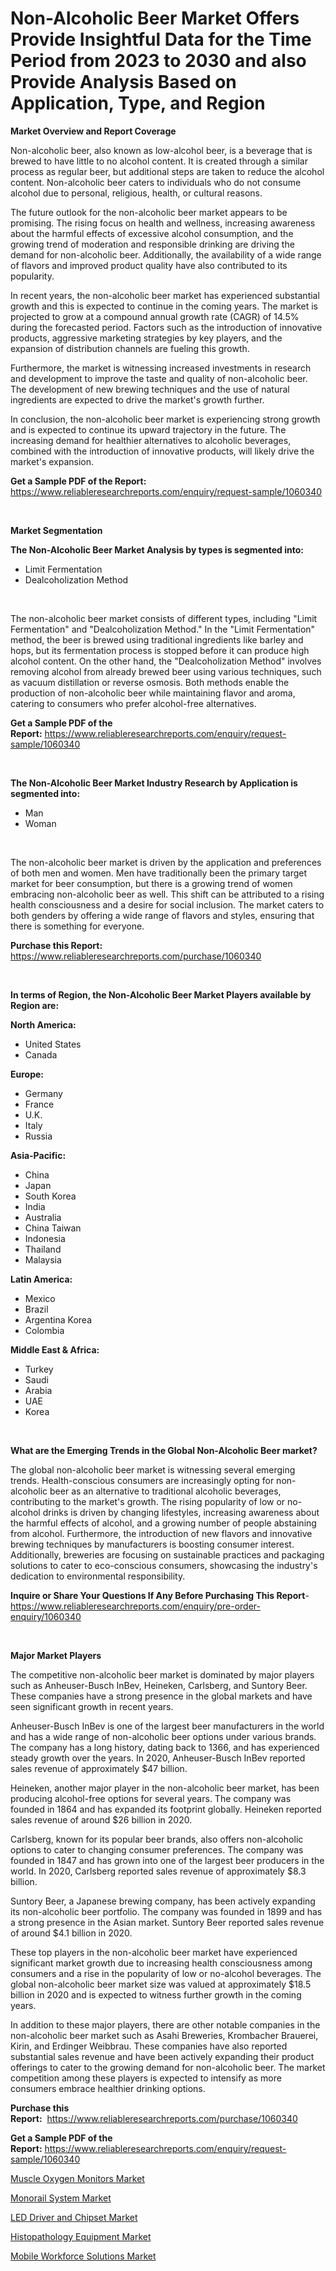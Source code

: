 <p><h1>Non-Alcoholic Beer Market Offers Provide Insightful Data for the Time Period from 2023 to 2030 and also Provide Analysis Based on Application, Type, and Region</h1></p><p><strong>Market Overview and Report Coverage</strong></p>
<p><p>Non-alcoholic beer, also known as low-alcohol beer, is a beverage that is brewed to have little to no alcohol content. It is created through a similar process as regular beer, but additional steps are taken to reduce the alcohol content. Non-alcoholic beer caters to individuals who do not consume alcohol due to personal, religious, health, or cultural reasons.</p><p>The future outlook for the non-alcoholic beer market appears to be promising. The rising focus on health and wellness, increasing awareness about the harmful effects of excessive alcohol consumption, and the growing trend of moderation and responsible drinking are driving the demand for non-alcoholic beer. Additionally, the availability of a wide range of flavors and improved product quality have also contributed to its popularity.</p><p>In recent years, the non-alcoholic beer market has experienced substantial growth and this is expected to continue in the coming years. The market is projected to grow at a compound annual growth rate (CAGR) of 14.5% during the forecasted period. Factors such as the introduction of innovative products, aggressive marketing strategies by key players, and the expansion of distribution channels are fueling this growth.</p><p>Furthermore, the market is witnessing increased investments in research and development to improve the taste and quality of non-alcoholic beer. The development of new brewing techniques and the use of natural ingredients are expected to drive the market's growth further.</p><p>In conclusion, the non-alcoholic beer market is experiencing strong growth and is expected to continue its upward trajectory in the future. The increasing demand for healthier alternatives to alcoholic beverages, combined with the introduction of innovative products, will likely drive the market's expansion.</p></p>
<p><strong>Get a Sample PDF of the Report:</strong> <a href="https://www.reliableresearchreports.com/enquiry/request-sample/1060340">https://www.reliableresearchreports.com/enquiry/request-sample/1060340</a></p>
<p>&nbsp;</p>
<p><strong>Market Segmentation</strong></p>
<p><strong>The Non-Alcoholic Beer Market Analysis by types is segmented into:</strong></p>
<p><ul><li>Limit Fermentation</li><li>Dealcoholization Method</li></ul></p>
<p>&nbsp;</p>
<p><p>The non-alcoholic beer market consists of different types, including "Limit Fermentation" and "Dealcoholization Method." In the "Limit Fermentation" method, the beer is brewed using traditional ingredients like barley and hops, but its fermentation process is stopped before it can produce high alcohol content. On the other hand, the "Dealcoholization Method" involves removing alcohol from already brewed beer using various techniques, such as vacuum distillation or reverse osmosis. Both methods enable the production of non-alcoholic beer while maintaining flavor and aroma, catering to consumers who prefer alcohol-free alternatives.</p></p>
<p><strong>Get a Sample PDF of the Report:</strong>&nbsp;<a href="https://www.reliableresearchreports.com/enquiry/request-sample/1060340">https://www.reliableresearchreports.com/enquiry/request-sample/1060340</a></p>
<p>&nbsp;</p>
<p><strong>The Non-Alcoholic Beer Market Industry Research by Application is segmented into:</strong></p>
<p><ul><li>Man</li><li>Woman</li></ul></p>
<p>&nbsp;</p>
<p><p>The non-alcoholic beer market is driven by the application and preferences of both men and women. Men have traditionally been the primary target market for beer consumption, but there is a growing trend of women embracing non-alcoholic beer as well. This shift can be attributed to a rising health consciousness and a desire for social inclusion. The market caters to both genders by offering a wide range of flavors and styles, ensuring that there is something for everyone.</p></p>
<p><strong>Purchase this Report:</strong>&nbsp; <a href="https://www.reliableresearchreports.com/purchase/1060340">https://www.reliableresearchreports.com/purchase/1060340</a></p>
<p>&nbsp;</p>
<p><strong>In terms of Region, the Non-Alcoholic Beer Market Players available by Region are:</strong></p>
<p>
    <p> <strong> North America: </strong>
        <ul>
            <li>United States</li>
            <li>Canada</li>
        </ul>
        </p> 
    <p> <strong> Europe: </strong>
        <ul>
            <li>Germany</li>
            <li>France</li>
            <li>U.K.</li>
            <li>Italy</li>
            <li>Russia</li>
        </ul>
        </p> 
    <p> <strong> Asia-Pacific: </strong>
        <ul>
            <li>China</li>
            <li>Japan</li>
            <li>South Korea</li>
            <li>India</li>
            <li>Australia</li>
            <li>China Taiwan</li>
            <li>Indonesia</li>
            <li>Thailand</li>
            <li>Malaysia</li>
        </ul>
        </p> 
    <p> <strong> Latin America: </strong>
        <ul>
            <li>Mexico</li>
            <li>Brazil</li>
            <li>Argentina Korea</li>
            <li>Colombia</li>
        </ul>
        </p> 
    <p> <strong> Middle East & Africa: </strong>
        <ul>
            <li>Turkey</li>
            <li>Saudi</li>
            <li>Arabia</li>
            <li>UAE</li>
            <li>Korea</li>
        </ul>
    </p>
    </p>
<p>&nbsp;</p>
<p><strong>What are the Emerging Trends in the Global Non-Alcoholic Beer market?</strong></p>
<p><p>The global non-alcoholic beer market is witnessing several emerging trends. Health-conscious consumers are increasingly opting for non-alcoholic beer as an alternative to traditional alcoholic beverages, contributing to the market's growth. The rising popularity of low or no-alcohol drinks is driven by changing lifestyles, increasing awareness about the harmful effects of alcohol, and a growing number of people abstaining from alcohol. Furthermore, the introduction of new flavors and innovative brewing techniques by manufacturers is boosting consumer interest. Additionally, breweries are focusing on sustainable practices and packaging solutions to cater to eco-conscious consumers, showcasing the industry's dedication to environmental responsibility.</p></p>
<p><strong>Inquire or Share Your Questions If Any Before Purchasing This Report</strong>- <a href="https://www.reliableresearchreports.com/enquiry/pre-order-enquiry/1060340">https://www.reliableresearchreports.com/enquiry/pre-order-enquiry/1060340</a></p>
<p>&nbsp;</p>
<p><strong>Major Market Players</strong></p>
<p><p>The competitive non-alcoholic beer market is dominated by major players such as Anheuser-Busch InBev, Heineken, Carlsberg, and Suntory Beer. These companies have a strong presence in the global markets and have seen significant growth in recent years.</p><p>Anheuser-Busch InBev is one of the largest beer manufacturers in the world and has a wide range of non-alcoholic beer options under various brands. The company has a long history, dating back to 1366, and has experienced steady growth over the years. In 2020, Anheuser-Busch InBev reported sales revenue of approximately $47 billion.</p><p>Heineken, another major player in the non-alcoholic beer market, has been producing alcohol-free options for several years. The company was founded in 1864 and has expanded its footprint globally. Heineken reported sales revenue of around $26 billion in 2020.</p><p>Carlsberg, known for its popular beer brands, also offers non-alcoholic options to cater to changing consumer preferences. The company was founded in 1847 and has grown into one of the largest beer producers in the world. In 2020, Carlsberg reported sales revenue of approximately $8.3 billion.</p><p>Suntory Beer, a Japanese brewing company, has been actively expanding its non-alcoholic beer portfolio. The company was founded in 1899 and has a strong presence in the Asian market. Suntory Beer reported sales revenue of around $4.1 billion in 2020.</p><p>These top players in the non-alcoholic beer market have experienced significant market growth due to increasing health consciousness among consumers and a rise in the popularity of low or no-alcohol beverages. The global non-alcoholic beer market size was valued at approximately $18.5 billion in 2020 and is expected to witness further growth in the coming years.</p><p>In addition to these major players, there are other notable companies in the non-alcoholic beer market such as Asahi Breweries, Krombacher Brauerei, Kirin, and Erdinger Weibbrau. These companies have also reported substantial sales revenue and have been actively expanding their product offerings to cater to the growing demand for non-alcoholic beer. The market competition among these players is expected to intensify as more consumers embrace healthier drinking options.</p></p>
<p><strong>Purchase this Report:</strong>&nbsp;&nbsp;<a href="https://www.reliableresearchreports.com/purchase/1060340">https://www.reliableresearchreports.com/purchase/1060340</a></p>
<p></p>
<p><strong>Get a Sample PDF of the Report:</strong>&nbsp;<a href="https://www.reliableresearchreports.com/enquiry/request-sample/1060340">https://www.reliableresearchreports.com/enquiry/request-sample/1060340</a></p>
<p><p><a href="https://github.com/sofyaavrova/Market-Research-Report-List-1/blob/main/muscle-oxygen-monitors-market.md">Muscle Oxygen Monitors Market</a></p><p><a href="https://medium.com/@fredyconn/monorail-system-market-size-cagr-trends-2024-2030-8dd84aa30df8">Monorail System Market</a></p><p><a href="https://github.com/kholmovskayalyudmila/Market-Research-Report-List-1/blob/main/led-driver-and-chipset-market.md">LED Driver and Chipset Market</a></p><p><a href="https://www.linkedin.com/pulse/histopathology-equipment-market-research-report-unlocks-c6tce/">Histopathology Equipment Market</a></p><p><a href="https://medium.com/@amyjacobi1918/mobile-workforce-solutions-market-size-cagr-trends-2024-2030-1893ca9dedbc">Mobile Workforce Solutions Market</a></p></p>